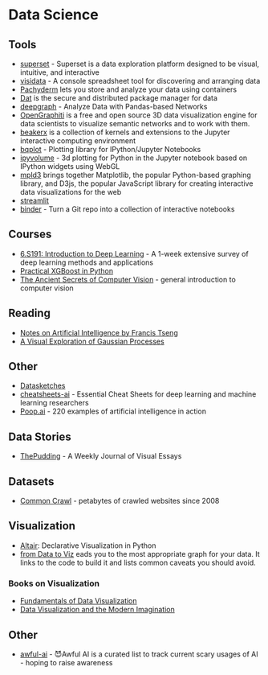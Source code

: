 # Data Science

## Tools

* [superset](https://github.com/airbnb/superset) - Superset is a data exploration platform designed to be visual, intuitive, and interactive
* [visidata](https://github.com/saulpw/visidata/) - A console spreadsheet tool for discovering and arranging data
* [Pachyderm](https://www.pachyderm.io/) lets you store and analyze your data using containers
* [Dat](https://datproject.org/) is the secure and distributed package manager for data
* [deepgraph](https://github.com/deepgraph/deepgraph) - Analyze Data with Pandas-based Networks
* [OpenGraphiti](http://www.opengraphiti.com/) is a free and open source 3D data visualization engine for data scientists to visualize semantic networks and to work with them.
* [beakerx](http://beakerx.com/) is a collection of kernels and extensions to the Jupyter interactive computing environment
* [bqplot](https://github.com/bloomberg/bqplot) - Plotting library for IPython/Jupyter Notebooks
* [ipyvolume](https://github.com/maartenbreddels/ipyvolume) - 3d plotting for Python in the Jupyter notebook based on IPython widgets using WebGL
* [mpld3](https://mpld3.github.io/index.html) brings together Matplotlib, the popular Python-based graphing library, and D3js, the popular JavaScript library for creating interactive data visualizations for the web
* [streamlit](https://www.streamlit.io/)
* [binder](https://mybinder.org/) - Turn a Git repo into a collection of interactive notebooks

## Courses

* [6.S191: Introduction to Deep Learning](http://introtodeeplearning.com/) - A 1-week extensive survey of deep learning methods and applications
* [Practical XGBoost in Python](http://education.parrotprediction.teachable.com/p/practical-xgboost-in-python)
* [The Ancient Secrets of Computer Vision](https://pjreddie.com/courses/computer-vision/) - general introduction to computer vision

## Reading

* [Notes on Artificial Intelligence by Francis Tseng](http://frnsys.com/ai_notes/)
* [A Visual Exploration of Gaussian Processes](https://distill.pub/2019/visual-exploration-gaussian-processes/)

## Other

* [Datasketches](http://www.datasketch.es/)
* [cheatsheets-ai](https://github.com/kailashahirwar/cheatsheets-ai) - Essential Cheat Sheets for deep learning and machine learning researchers
* [Poop.ai](https://poo.ai/) - 220 examples of artificial intelligence in action

## Data Stories

* [ThePudding](https://pudding.cool) - A Weekly Journal of Visual Essays

## Datasets

- [Common Crawl](https://commoncrawl.org/) - petabytes of crawled websites since 2008

## Visualization

- [Altair](https://altair-viz.github.io/): Declarative Visualization in Python
- [from Data to Viz](https://www.data-to-viz.com/) eads you to the most appropriate graph for your data. It links to the code to build it and lists common caveats you should avoid.

### Books on Visualization

- [Fundamentals of Data Visualization](https://clauswilke.com/dataviz/)
- [Data Visualization and the Modern Imagination](https://exhibits.stanford.edu/dataviz/)


## Other

- [awful-ai](https://github.com/daviddao/awful-ai) - 😈Awful AI is a curated list to track current scary usages of AI - hoping to raise awareness
